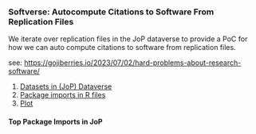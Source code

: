 ### Softverse: Autocompute Citations to Software From Replication Files

We iterate over replication files in the JoP dataverse to provide a PoC for how we can auto compute citations to software from replication files.

see: https://gojiberries.io/2023/07/02/hard-problems-about-research-software/

1. [Datasets in (JoP) Dataverse](scripts/01_get_datasets.R)
2. [Package imports in R files](scripts/02_get_imports.R)
3. [Plot](scripts/03_plot.R)

#### Top Package Imports in JoP

